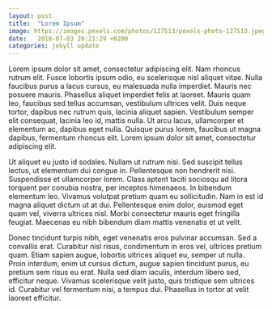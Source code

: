 ```yaml
---
layout: post
title:  "Lorem Ipsum"
image: https://images.pexels.com/photos/127513/pexels-photo-127513.jpeg?auto=compress&cs=tinysrgb&dpr=2&h=750&w=1260
date:   2018-07-03 20:21:29 +0200
categories: jekyll update
---
```

Lorem ipsum dolor sit amet, consectetur adipiscing elit. Nam rhoncus rutrum elit. Fusce lobortis ipsum odio, eu scelerisque nisl aliquet vitae. Nulla faucibus purus a lacus cursus, eu malesuada nulla imperdiet. Mauris nec posuere mauris. Phasellus aliquet imperdiet felis at laoreet. Mauris quam leo, faucibus sed tellus accumsan, vestibulum ultrices velit. Duis neque tortor, dapibus nec rutrum quis, lacinia aliquet sapien. Vestibulum semper elit consequat, lacinia leo id, mattis nulla. Ut arcu lacus, ullamcorper et elementum ac, dapibus eget nulla. Quisque purus lorem, faucibus ut magna dapibus, fermentum rhoncus elit. Lorem ipsum dolor sit amet, consectetur adipiscing elit.

Ut aliquet eu justo id sodales. Nullam ut rutrum nisi. Sed suscipit tellus lectus, ut elementum dui congue in. Pellentesque non hendrerit nisi. Suspendisse et ullamcorper lorem. Class aptent taciti sociosqu ad litora torquent per conubia nostra, per inceptos himenaeos. In bibendum elementum leo. Vivamus volutpat pretium quam eu sollicitudin. Nam in est id magna aliquet dictum ut at dui. Pellentesque enim dolor, euismod eget quam vel, viverra ultrices nisl. Morbi consectetur mauris eget fringilla feugiat. Maecenas eu nibh bibendum diam mattis venenatis et ut velit.

Donec tincidunt turpis nibh, eget venenatis eros pulvinar accumsan. Sed a convallis erat. Curabitur nisl risus, condimentum in eros vel, ultrices pretium quam. Etiam sapien augue, lobortis ultrices aliquet eu, semper ut nulla. Proin interdum, enim ut cursus dictum, augue sapien tincidunt purus, eu pretium sem risus eu erat. Nulla sed diam iaculis, interdum libero sed, efficitur neque. Vivamus scelerisque velit justo, quis tristique sem ultrices id. Curabitur vel fermentum nisi, a tempus dui. Phasellus in tortor at velit laoreet efficitur.

